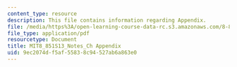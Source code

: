 ```yaml
---
content_type: resource
description: This file contains information regarding Appendix.
file: /media/https%3A/open-learning-course-data-rc.s3.amazonaws.com/8-851-effective-field-theory-spring-2013/9ec2074df5af55838c94527ab6a863e0_MIT8_851S13_Appendix.pdf
file_type: application/pdf
resourcetype: Document
title: MIT8_851S13_Notes_Ch Appendix
uid: 9ec2074d-f5af-5583-8c94-527ab6a863e0
---
```

